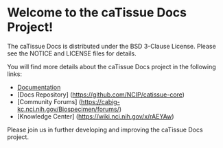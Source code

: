 Welcome to the caTissue Docs Project!
=====================================


The caTissue Docs is distributed under the BSD 3-Clause License.
Please see the NOTICE and LICENSE files for details.

You will find more details about the caTissue Docs project in the following links:
 * [Documentation](https://wiki.nci.nih.gov/x/uJT9AQ)
 * [Docs Repository] (https://github.com/NCIP/catissue-core)
 * [Community Forums] (https://cabig-kc.nci.nih.gov/Biospecimen/forums/)
 * [Knowledge Center] (https://wiki.nci.nih.gov/x/rAEYAw)

Please join us in further developing and improving the caTissue Docs project.

